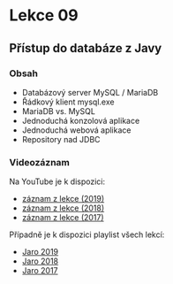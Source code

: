 Lekce 09
========

Přístup do databáze z Javy
--------------------------

### Obsah

* Databázový server MySQL / MariaDB
* Řádkový klient mysql.exe
* MariaDB vs. MySQL
* Jednoduchá konzolová aplikace
* Jednoduchá webová aplikace
* Repository nad JDBC



### Videozáznam

Na YouTube je k dispozici:
* [záznam z lekce (2019)](https://www.youtube.com/watch?v=RvNcYNquVPA)
* [záznam z lekce (2018)](https://www.youtube.com/watch?v=aLZGxMdRQr0)
* [záznam z lekce (2017)](https://www.youtube.com/watch?v=FU-NrXOAhH4)

Případně je k dispozici playlist všech lekcí:
* [Jaro 2019](https://www.youtube.com/playlist?list=PLTCx5oiCrIJ7I5m_zJtjZoLS-pxSi859Z)
* [Jaro 2018](https://www.youtube.com/playlist?list=PLTCx5oiCrIJ6mcuJ1VaY8s0mzFsaMUzp-)
* [Jaro 2017](https://www.youtube.com/playlist?list=PLUVJxzuCt9ATwP3dFn5xCHvObtu2EveNZ)
